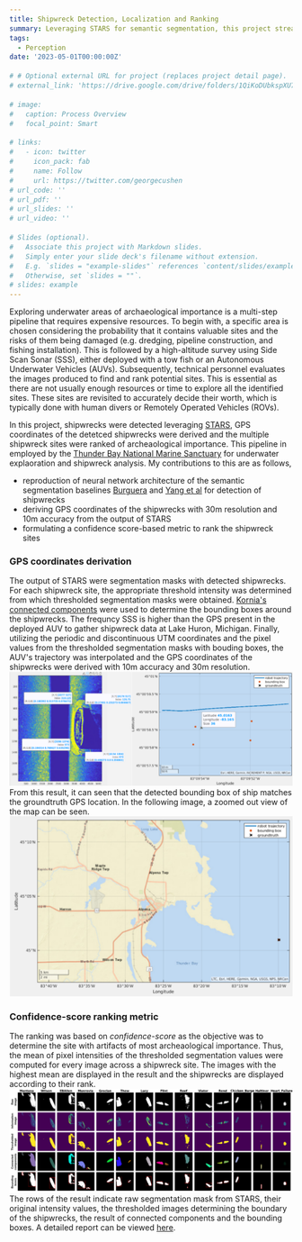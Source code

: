 ```yaml
---
title: Shipwreck Detection, Localization and Ranking
summary: Leveraging STARS for semantic segmentation, this project streamlined the underwater archaeological exploration pipeline by accurately deriving GPS coordinates of detected shipwrecks and formulating a confidence-based ranking system to prioritize sites of high archaeological importance for the Thunder Bay National Marine Sanctuary.
tags:
  - Perception
date: '2023-05-01T00:00:00Z'

# # Optional external URL for project (replaces project detail page).
# external_link: 'https://drive.google.com/drive/folders/1QiKoDUbkspXU7acjHh91cRRhuZhNsnxe'

# image:
#   caption: Process Overview
#   focal_point: Smart

# links:
#   - icon: twitter
#     icon_pack: fab
#     name: Follow
#     url: https://twitter.com/georgecushen
# url_code: ''
# url_pdf: ''
# url_slides: ''
# url_video: ''

# Slides (optional).
#   Associate this project with Markdown slides.
#   Simply enter your slide deck's filename without extension.
#   E.g. `slides = "example-slides"` references `content/slides/example-slides.md`.
#   Otherwise, set `slides = ""`.
# slides: example
---
```


Exploring underwater areas of archaeological importance is a multi-step pipeline that requires expensive resources. To begin with, a specific area is chosen considering the probability that it contains valuable sites and the risks of them being damaged (e.g. dredging, pipeline construction, and fishing installation). This is followed by a high-altitude survey using Side Scan Sonar (SSS), either deployed with a tow fish or an Autonomous Underwater Vehicles (AUVs). Subsequently, technical personnel evaluates the images produced to find and rank potential sites. This is essential as there are not usually enough resources or time to explore all the identified sites. These sites are revisited to accurately decide their worth, which is typically done with human divers or Remotely Operated Vehicles (ROVs).

In this project, shipwrecks were detected leveraging [STARS](https://arxiv.org/abs/2310.01667), GPS coordinates of the detetced shipwrecks were derived and the multiple shipwreck sites were ranked of archeaological importance. This pipeline in employed by the [Thunder Bay National Marine Sanctuary](https://thunderbay.noaa.gov/) for underwater explaoration and shipwreck analysis. My contributions to this are as follows,
- reproduction of neural network architecture of the semantic segmentation baselines [Burguera](https://www.mdpi.com/2077-1312/8/8/557#) and [Yang et al](https://www.frontiersin.org/articles/10.3389/fnbot.2022.928206/full) for detection of shipwrecks
- deriving GPS coordinates of the shipwrecks with 30m resolution and 10m accuracy from the output of STARS
- formulating a confidence score-based metric to rank the shipwreck sites

<!-- ## Results -->
<!-- ![screen render text](shipwreck.png "Bounding boxes") -->
<!-- ![screen render text](featured.png "Process Overview") -->
### GPS coordinates derivation
The output of STARS were segmentation masks with detected shipwrecks. For each shipwreck site, the appropriate threshold intensity was determined from which thresholded segmentation masks were obtained. [Kornia's connected components](https://kornia.github.io/tutorials/nbs/connected_components.html) were used to determine the bounding boxes around the shipwrecks. The frequncy SSS is higher than the GPS present in the deployed AUV to gather shipwreck data at Lake Huron, Michigan. Finally, utilizing the periodic and discontinuous UTM coordinates and the pixel values from the thresholded segmentation masks with bouding boxes, the AUV's trajectory was interpolated and the GPS coordinates of the shipwrecks were derived with 10m accuracy and 30m resolution.  
![screen render text](bbx.png "Shipwreck Localization")
From this result, it can seen that the detected bounding box of ship matches the groundtruth GPS location. In the following image, a zoomed out view of the map can be seen. 
![screen render text](tbnms.png "Thunder Bay, Lake Huron, MI")

### Confidence-score ranking metric
The ranking was based on _confidence-score_ as the objective was to determine the site with artifacts of most archeaological importance. Thus, the mean of pixel intensities of the thresholded segmentation values were computed for every image across a shipwreck site. The images with the highest mean are displayed in the result and the shipwrecks are displayed according to their rank. 
![screen render text](shipwreckResults.png)
The rows of the result indicate raw segmentation mask from STARS, their original intensity values, the thresholded images determining the boundary of the shipwrecks, the result of connected components and the bounding boxes. A detailed report can be viewed [here](https://drive.google.com/file/d/1Zjk1kY0urg-n3OiZrIOU0J4ylqPFSzRa/view?usp=sharing).